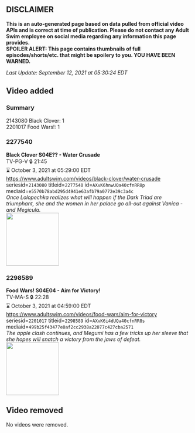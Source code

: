 ## DISCLAIMER
**This is an auto-generated page based on data pulled from official video APIs and is correct at time of publication. Please do not contact any Adult Swim employee on social media regarding any information this page provides.**  
**SPOILER ALERT: This page contains thumbnails of full episodes/shorts/etc. that might be spoilery to you. YOU HAVE BEEN WARNED.**  

_Last Update: September 12, 2021 at 05:30:24 EDT_
## Video added
### Summary
2143080 Black Clover: 1  
2201017 Food Wars!: 1  
### 2277540
**Black Clover S04E?? - Water Crusade**  
TV-PG-V 🔒 21:45  
⌛ October 3, 2021 at 05:29:00 EDT  
https://www.adultswim.com/videos/black-clover/water-crusade  
seriesid=`2143080` titleid=`2277540` id=`AXvK6hnwUQa40cfnRR8p` mediaid=`e5570b78abd295d4941e63afb79a0772e39c3a4c`  
_Once Lolopechka realizes what will happen if the Dark Triad are triumphant, she and the women in her palace go all-out against Vanica - and Megicula._  
<a href="https://media.cdn.adultswim.com/uploads/20210910/thumbnails/2_21910134647-BlackClover_165_WaterCrusade.png"><img src="https://media.cdn.adultswim.com/uploads/20210910/thumbnails/2_21910134647-BlackClover_165_WaterCrusade.png" height="144px" /></a>
### 2298589
**Food Wars! S04E04 - Aim for Victory!**  
TV-MA-S 🔒 22:28  
⌛ October 3, 2021 at 04:59:00 EDT  
https://www.adultswim.com/videos/food-wars/aim-for-victory  
seriesid=`2201017` titleid=`2298589` id=`AXvK6i4dUQa40cfnRR8s` mediaid=`499b25f43477e0af2cc2938a22077c427cba2571`  
_The apple clash continues, and Megumi has a few tricks up her sleeve that she hopes will snatch a victory from the jaws of defeat._  
<a href="https://media.cdn.adultswim.com/uploads/20210910/thumbnails/2_219101345119-FoodWars_65_AimForVictory.png"><img src="https://media.cdn.adultswim.com/uploads/20210910/thumbnails/2_219101345119-FoodWars_65_AimForVictory.png" height="144px" /></a>
## Video removed
No videos were removed.  
